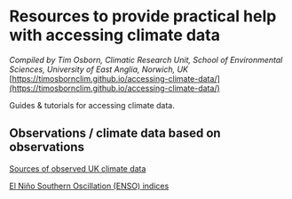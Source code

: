 # Resources to provide practical help with accessing climate data

*Compiled by Tim Osborn, Climatic Research Unit, School of Environmental Sciences, University of East Anglia, Norwich, UK*
[https://timosbornclim.github.io/accessing-climate-data/](https://timosbornclim.github.io/accessing-climate-data/)

Guides & tutorials for accessing climate data.

## Observations / climate data based on observations

[Sources of observed UK climate data](UK-climate-data-sources.md)

[El Niño Southern Oscillation (ENSO) indices](ENSO-indices.md)
